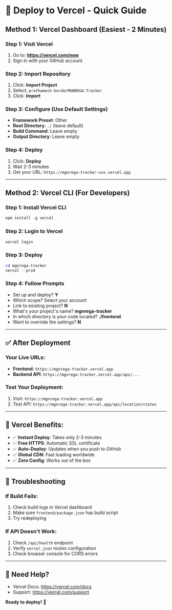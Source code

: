 # 🚀 Deploy to Vercel - Quick Guide

## Method 1: Vercel Dashboard (Easiest - 2 Minutes)

### Step 1: Visit Vercel
1. Go to: **https://vercel.com/new**
2. Sign in with your GitHub account

### Step 2: Import Repository
1. Click: **Import Project**
2. Select: `prathamesh-korde/MGNREGA-Tracker`
3. Click: **Import**

### Step 3: Configure (Use Default Settings)
- **Framework Preset**: Other
- **Root Directory**: `./` (leave default)
- **Build Command**: Leave empty
- **Output Directory**: Leave empty

### Step 4: Deploy
1. Click: **Deploy**
2. Wait 2-3 minutes
3. Get your URL: `https://mgnrega-tracker-xxx.vercel.app`

---

## Method 2: Vercel CLI (For Developers)

### Step 1: Install Vercel CLI
```powershell
npm install -g vercel
```

### Step 2: Login to Vercel
```powershell
vercel login
```

### Step 3: Deploy
```powershell
cd mgnrega-tracker
vercel --prod
```

### Step 4: Follow Prompts
- Set up and deploy? **Y**
- Which scope? Select your account
- Link to existing project? **N**
- What's your project's name? **mgnrega-tracker**
- In which directory is your code located? **./frontend**
- Want to override the settings? **N**

---

## ✅ After Deployment

### Your Live URLs:
- **Frontend**: `https://mgnrega-tracker.vercel.app`
- **Backend API**: `https://mgnrega-tracker.vercel.app/api/...`

### Test Your Deployment:
1. Visit: `https://mgnrega-tracker.vercel.app`
2. Test API: `https://mgnrega-tracker.vercel.app/api/location/states`

---

## 🎯 Vercel Benefits:
- ✅ **Instant Deploy**: Takes only 2-3 minutes
- ✅ **Free HTTPS**: Automatic SSL certificate
- ✅ **Auto-Deploy**: Updates when you push to GitHub
- ✅ **Global CDN**: Fast loading worldwide
- ✅ **Zero Config**: Works out of the box

---

## 🔧 Troubleshooting

### If Build Fails:
1. Check build logs in Vercel dashboard
2. Make sure `frontend/package.json` has build script
3. Try redeploying

### If API Doesn't Work:
1. Check `/api/health` endpoint
2. Verify `vercel.json` routes configuration
3. Check browser console for CORS errors

---

## 📝 Need Help?
- Vercel Docs: https://vercel.com/docs
- Support: https://vercel.com/support

**Ready to deploy!** 🚀
